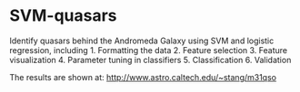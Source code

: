 SVM-quasars
===========


Identify quasars behind the Andromeda Galaxy using SVM and logistic regression, including 
    1. Formatting the data
    2. Feature selection
    3. Feature visualization
    4. Parameter tuning in classifiers
    5. Classification
    6. Validation

The results are shown at:
http://www.astro.caltech.edu/~stang/m31qso
